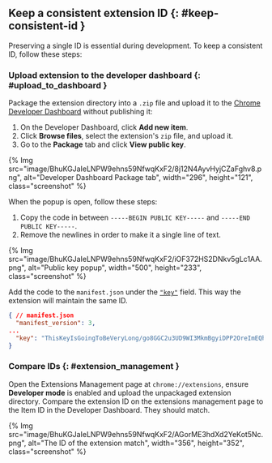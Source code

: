 ## Keep a consistent extension ID {: #keep-consistent-id }

Preserving a single ID is essential during development. To keep a consistent ID, follow these steps:

### Upload extension to the developer dashboard {: #upload_to_dashboard }

Package the extension directory into a `.zip` file and upload it to the [Chrome Developer
Dashboard](https://chrome.google.com/webstore/developer/dashboard) without publishing it:

1.  On the Developer Dashboard, click **Add new item**.
2.  Click **Browse files**, select the extension's `zip` file, and upload it.
3.  Go to the **Package** tab and click **View public key**.

{% Img src="image/BhuKGJaIeLNPW9ehns59NfwqKxF2/8j12N4AyvHyjCZaFghv8.png", 
alt="Developer Dashboard Package tab", width="296", height="121", class="screenshot" %}

When the popup is open, follow these steps:

1. Copy the code in between `-----BEGIN PUBLIC KEY-----` and `-----END PUBLIC KEY-----`.
2. Remove the newlines in order to make it a single line of text.

{% Img src="image/BhuKGJaIeLNPW9ehns59NfwqKxF2/iOF372HS2DNkv5gLc1AA.png", alt="Public key popup",
width="500", height="233", class="screenshot" %}

Add the code to the `manifest.json` under the [`"key"`]([/docs/extensions/mv3/manifest/key/) field.
This way the extension will maintain the same ID.

```json
{ // manifest.json 
  "manifest_version": 3,
...
  "key": "ThisKeyIsGoingToBeVeryLong/go8GGC2u3UD9WI3MkmBgyiDPP2OreImEQhPvwpliioUMJmERZK3zPAx72z8MDvGp7Fx7ZlzuZpL4yyp4zXBI+MUhFGoqEh32oYnm4qkS4JpjWva5Ktn4YpAWxd4pSCVs8I4MZms20+yx5OlnlmWQEwQiiIwPPwG1e1jRw0Ak5duPpE3uysVGZXkGhC5FyOFM+oVXwc1kMqrrKnQiMJ3lgh59LjkX4z1cDNX3MomyUMJ+I+DaWC2VdHggB74BNANSd+zkPQeNKg3o7FetlDJya1bk8ofdNBARxHFMBtMXu/ONfCT3Q2kCY9gZDRktmNRiHG/1cXhkIcN1RWrbsCkwIDAQAB",
}
```

### Compare IDs {: #extension_management }

Open the Extensions Management page at `chrome://extensions`, ensure **Developer mode** is enabled
and upload the unpackaged extension directory. Compare the extension ID on the extensions management
page to the Item ID in the Developer Dashboard. They should match.

{% Img src="image/BhuKGJaIeLNPW9ehns59NfwqKxF2/AGorME3hdXd2YeKot5Nc.png", alt="The ID of the
extension match", width="356", height="352", class="screenshot" %}

